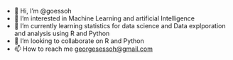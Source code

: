 - 👋 Hi, I’m @goessoh
- 👀 I’m interested in Machine Learning and artificial Intelligence
- 🌱 I’m currently learning statistics for data science and Data explporation and analysis using R and Python
- 💞️ I’m looking to collaborate on R and Python
- 📫 How to reach me georgesessoh@gmail.com

<!---
goessoh/goessoh is a ✨ special ✨ repository because its `README.md` (this file) appears on your GitHub profile.
You can click the Preview link to take a look at your changes.
--->
